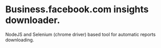 # Business.facebook.com insights downloader.

NodeJS and Selenium (chrome driver) based tool for automatic reports downloading.
